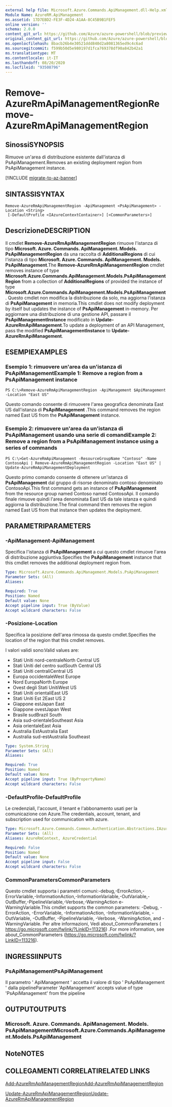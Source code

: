 ```yaml
---
external help file: Microsoft.Azure.Commands.ApiManagement.dll-Help.xml
Module Name: AzureRM.ApiManagement
ms.assetid: 17D7EBD2-FE3F-4D24-A1AA-8C45B9B1FEF5
online version: ''
schema: 2.0.0
content_git_url: https://github.com/Azure/azure-powershell/blob/preview/src/ResourceManager/ApiManagement/Commands.ApiManagement/help/Remove-AzureRmApiManagementRegion.md
original_content_git_url: https://github.com/Azure/azure-powershell/blob/preview/src/ResourceManager/ApiManagement/Commands.ApiManagement/help/Remove-AzureRmApiManagementRegion.md
ms.openlocfilehash: 8bacb26b4e30521ddd840d2a8081365ed9c4c6ad
ms.sourcegitcommit: f599b50d5e980197d1fca769378df90a842b42a1
ms.translationtype: MT
ms.contentlocale: it-IT
ms.lasthandoff: 08/20/2020
ms.locfileid: "93508796"
---
```

# <span data-ttu-id="e09ed-101">Remove-AzureRmApiManagementRegion</span><span class="sxs-lookup"><span data-stu-id="e09ed-101">Remove-AzureRmApiManagementRegion</span></span>

## <span data-ttu-id="e09ed-102">Sinossi</span><span class="sxs-lookup"><span data-stu-id="e09ed-102">SYNOPSIS</span></span>
<span data-ttu-id="e09ed-103">Rimuove un'area di distribuzione esistente dall'istanza di PsApiManagement.</span><span class="sxs-lookup"><span data-stu-id="e09ed-103">Removes an existing deployment region from PsApiManagement instance.</span></span>

[!INCLUDE [migrate-to-az-banner](../../includes/migrate-to-az-banner.md)]

## <span data-ttu-id="e09ed-104">SINTASSI</span><span class="sxs-lookup"><span data-stu-id="e09ed-104">SYNTAX</span></span>

```
Remove-AzureRmApiManagementRegion -ApiManagement <PsApiManagement> -Location <String>
 [-DefaultProfile <IAzureContextContainer>] [<CommonParameters>]
```

## <span data-ttu-id="e09ed-105">Descrizione</span><span class="sxs-lookup"><span data-stu-id="e09ed-105">DESCRIPTION</span></span>
<span data-ttu-id="e09ed-106">Il cmdlet **Remove-AzureRmApiManagementRegion** rimuove l'istanza di tipo **Microsoft. Azure. Commands. ApiManagement. Models. PsApiManagementRegion** da una raccolta di **AdditionalRegions** di cui l'istanza di tipo **Microsoft. Azure. Commands. ApiManagement. Models. PsApiManagement**.</span><span class="sxs-lookup"><span data-stu-id="e09ed-106">The **Remove-AzureRmApiManagementRegion** cmdlet removes instance of type **Microsoft.Azure.Commands.ApiManagement.Models.PsApiManagementRegion** from a collection of **AdditionalRegions** of provided the instance of type **Microsoft.Azure.Commands.ApiManagement.Models.PsApiManagement**.</span></span>
<span data-ttu-id="e09ed-107">Questo cmdlet non modifica la distribuzione da solo, ma aggiorna l'istanza di **PsApiManagement** in memoria.</span><span class="sxs-lookup"><span data-stu-id="e09ed-107">This cmdlet does not modify deployment by itself but updates the instance of **PsApiManagement** in-memory.</span></span>
<span data-ttu-id="e09ed-108">Per aggiornare una distribuzione di una gestione API, passare il **PsApiManagementInstance** modificato in **Update-AzureRmApiManagement**.</span><span class="sxs-lookup"><span data-stu-id="e09ed-108">To update a deployment of an API Management, pass the modified **PsApiManagementInstance** to **Update-AzureRmApiManagement**.</span></span>

## <span data-ttu-id="e09ed-109">ESEMPI</span><span class="sxs-lookup"><span data-stu-id="e09ed-109">EXAMPLES</span></span>

### <span data-ttu-id="e09ed-110">Esempio 1: rimuovere un'area da un'istanza di PsApiManagement</span><span class="sxs-lookup"><span data-stu-id="e09ed-110">Example 1: Remove a region from a PsApiManagement instance</span></span>
```
PS C:\>Remove-AzureRmApiManagementRegion -ApiManagement $ApiManagement -Location "East US"
```

<span data-ttu-id="e09ed-111">Questo comando consente di rimuovere l'area geografica denominata East US dall'istanza di **PsApiManagement** .</span><span class="sxs-lookup"><span data-stu-id="e09ed-111">This command removes the region named East US from the **PsApiManagement** instance.</span></span>

### <span data-ttu-id="e09ed-112">Esempio 2: rimuovere un'area da un'istanza di PsApiManagement usando una serie di comandi</span><span class="sxs-lookup"><span data-stu-id="e09ed-112">Example 2: Remove a region from a PsApiManagement instance using a series of commands</span></span>
```
PS C:\>Get-AzureRmApiManagement -ResourceGroupName "Contoso" -Name ContosoApi | Remove-AzureRmApiManagementRegion -Location "East US" | Update-AzureRmApiManagementDeployment
```

<span data-ttu-id="e09ed-113">Questo primo comando consente di ottenere un'istanza di **PsApiManagement** dal gruppo di risorse denominato contoso denominato ContosoApi.</span><span class="sxs-lookup"><span data-stu-id="e09ed-113">This first command gets an instance of **PsApiManagement** from the resource group named Contoso named ContosoApi.</span></span>
<span data-ttu-id="e09ed-114">Il comando finale rimuove quindi l'area denominata East US da tale istanza e quindi aggiorna la distribuzione.</span><span class="sxs-lookup"><span data-stu-id="e09ed-114">The final command then removes the region named East US from that instance then updates the deployment.</span></span>

## <span data-ttu-id="e09ed-115">PARAMETRI</span><span class="sxs-lookup"><span data-stu-id="e09ed-115">PARAMETERS</span></span>

### <span data-ttu-id="e09ed-116">-ApiManagement</span><span class="sxs-lookup"><span data-stu-id="e09ed-116">-ApiManagement</span></span>
<span data-ttu-id="e09ed-117">Specifica l'istanza di **PsApiManagement** a cui questo cmdlet rimuove l'area di distribuzione aggiuntiva.</span><span class="sxs-lookup"><span data-stu-id="e09ed-117">Specifies the **PsApiManagement** instance that this cmdlet removes the additional deployment region from.</span></span>

```yaml
Type: Microsoft.Azure.Commands.ApiManagement.Models.PsApiManagement
Parameter Sets: (All)
Aliases: 

Required: True
Position: Named
Default value: None
Accept pipeline input: True (ByValue)
Accept wildcard characters: False
```

### <span data-ttu-id="e09ed-118">-Posizione</span><span class="sxs-lookup"><span data-stu-id="e09ed-118">-Location</span></span>
<span data-ttu-id="e09ed-119">Specifica la posizione dell'area rimossa da questo cmdlet.</span><span class="sxs-lookup"><span data-stu-id="e09ed-119">Specifies the location of the region that this cmdlet removes.</span></span>

<span data-ttu-id="e09ed-120">I valori validi sono:</span><span class="sxs-lookup"><span data-stu-id="e09ed-120">Valid values are:</span></span> 

- <span data-ttu-id="e09ed-121">Stati Uniti nord-centrale</span><span class="sxs-lookup"><span data-stu-id="e09ed-121">North Central US</span></span>
- <span data-ttu-id="e09ed-122">Stati Uniti del centro sud</span><span class="sxs-lookup"><span data-stu-id="e09ed-122">South Central US</span></span>
- <span data-ttu-id="e09ed-123">Stati Uniti centrali</span><span class="sxs-lookup"><span data-stu-id="e09ed-123">Central US</span></span>
- <span data-ttu-id="e09ed-124">Europa occidentale</span><span class="sxs-lookup"><span data-stu-id="e09ed-124">West Europe</span></span>
- <span data-ttu-id="e09ed-125">Nord Europa</span><span class="sxs-lookup"><span data-stu-id="e09ed-125">North Europe</span></span>
- <span data-ttu-id="e09ed-126">Ovest degli Stati Uniti</span><span class="sxs-lookup"><span data-stu-id="e09ed-126">West US</span></span>
- <span data-ttu-id="e09ed-127">Stati Uniti orientali</span><span class="sxs-lookup"><span data-stu-id="e09ed-127">East US</span></span>
- <span data-ttu-id="e09ed-128">Stati Uniti Est 2</span><span class="sxs-lookup"><span data-stu-id="e09ed-128">East US 2</span></span>
- <span data-ttu-id="e09ed-129">Giappone est</span><span class="sxs-lookup"><span data-stu-id="e09ed-129">Japan East</span></span>
- <span data-ttu-id="e09ed-130">Giappone ovest</span><span class="sxs-lookup"><span data-stu-id="e09ed-130">Japan West</span></span>
- <span data-ttu-id="e09ed-131">Brasile sud</span><span class="sxs-lookup"><span data-stu-id="e09ed-131">Brazil South</span></span>
- <span data-ttu-id="e09ed-132">Asia sud-orientale</span><span class="sxs-lookup"><span data-stu-id="e09ed-132">Southeast Asia</span></span>
- <span data-ttu-id="e09ed-133">Asia orientale</span><span class="sxs-lookup"><span data-stu-id="e09ed-133">East Asia</span></span>
- <span data-ttu-id="e09ed-134">Australia Est</span><span class="sxs-lookup"><span data-stu-id="e09ed-134">Australia East</span></span>
- <span data-ttu-id="e09ed-135">Australia sud-est</span><span class="sxs-lookup"><span data-stu-id="e09ed-135">Australia Southeast</span></span>

```yaml
Type: System.String
Parameter Sets: (All)
Aliases: 

Required: True
Position: Named
Default value: None
Accept pipeline input: True (ByPropertyName)
Accept wildcard characters: False
```

### <span data-ttu-id="e09ed-136">-DefaultProfile</span><span class="sxs-lookup"><span data-stu-id="e09ed-136">-DefaultProfile</span></span>
<span data-ttu-id="e09ed-137">Le credenziali, l'account, il tenant e l'abbonamento usati per la comunicazione con Azure.</span><span class="sxs-lookup"><span data-stu-id="e09ed-137">The credentials, account, tenant, and subscription used for communication with azure.</span></span>

```yaml
Type: Microsoft.Azure.Commands.Common.Authentication.Abstractions.IAzureContextContainer
Parameter Sets: (All)
Aliases: AzureRmContext, AzureCredential

Required: False
Position: Named
Default value: None
Accept pipeline input: False
Accept wildcard characters: False
```

### <span data-ttu-id="e09ed-138">CommonParameters</span><span class="sxs-lookup"><span data-stu-id="e09ed-138">CommonParameters</span></span>
<span data-ttu-id="e09ed-139">Questo cmdlet supporta i parametri comuni:-debug,-ErrorAction,-ErrorVariable,-InformationAction,-InformationVariable,-OutVariable,-OutBuffer,-PipelineVariable,-Verbose,-WarningAction e-WarningVariable.</span><span class="sxs-lookup"><span data-stu-id="e09ed-139">This cmdlet supports the common parameters: -Debug, -ErrorAction, -ErrorVariable, -InformationAction, -InformationVariable, -OutVariable, -OutBuffer, -PipelineVariable, -Verbose, -WarningAction, and -WarningVariable.</span></span> <span data-ttu-id="e09ed-140">Per altre informazioni, Vedi about_CommonParameters ( https://go.microsoft.com/fwlink/?LinkID=113216) .</span><span class="sxs-lookup"><span data-stu-id="e09ed-140">For more information, see about_CommonParameters (https://go.microsoft.com/fwlink/?LinkID=113216).</span></span>

## <span data-ttu-id="e09ed-141">INGRESSI</span><span class="sxs-lookup"><span data-stu-id="e09ed-141">INPUTS</span></span>

### <span data-ttu-id="e09ed-142">PsApiManagement</span><span class="sxs-lookup"><span data-stu-id="e09ed-142">PsApiManagement</span></span>
<span data-ttu-id="e09ed-143">Il parametro ' ApiManagement ' accetta il valore di tipo ' PsApiManagement ' dalla pipeline</span><span class="sxs-lookup"><span data-stu-id="e09ed-143">Parameter 'ApiManagement' accepts value of type 'PsApiManagement' from the pipeline</span></span>

## <span data-ttu-id="e09ed-144">OUTPUT</span><span class="sxs-lookup"><span data-stu-id="e09ed-144">OUTPUTS</span></span>

### <span data-ttu-id="e09ed-145">Microsoft. Azure. Commands. ApiManagement. Models. PsApiManagement</span><span class="sxs-lookup"><span data-stu-id="e09ed-145">Microsoft.Azure.Commands.ApiManagement.Models.PsApiManagement</span></span>

## <span data-ttu-id="e09ed-146">Note</span><span class="sxs-lookup"><span data-stu-id="e09ed-146">NOTES</span></span>

## <span data-ttu-id="e09ed-147">COLLEGAMENTI CORRELATI</span><span class="sxs-lookup"><span data-stu-id="e09ed-147">RELATED LINKS</span></span>

[<span data-ttu-id="e09ed-148">Add-AzureRmApiManagementRegion</span><span class="sxs-lookup"><span data-stu-id="e09ed-148">Add-AzureRmApiManagementRegion</span></span>](./Add-AzureRmApiManagementRegion.md)

[<span data-ttu-id="e09ed-149">Update-AzureRmApiManagementRegion</span><span class="sxs-lookup"><span data-stu-id="e09ed-149">Update-AzureRmApiManagementRegion</span></span>](./Update-AzureRmApiManagementRegion.md)


